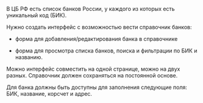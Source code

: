 В ЦБ РФ есть список банков России, у каждого из которых есть уникальный код (БИК).

Нужно создать интерфейс с возможностью вести справочник банков:

* форма для добавления/редактирования банка в справочнике

* форма для просмотра списка банков, поиска и фильтрации по БИК и названию.

Можно интерфейс совместить на одной странице, можно на двух разных. Справочник должен сохраняться на постоянной основе.

Для банка должны быть доступны для заполнения следующие поля: БИК, название, корсчет и адрес.
